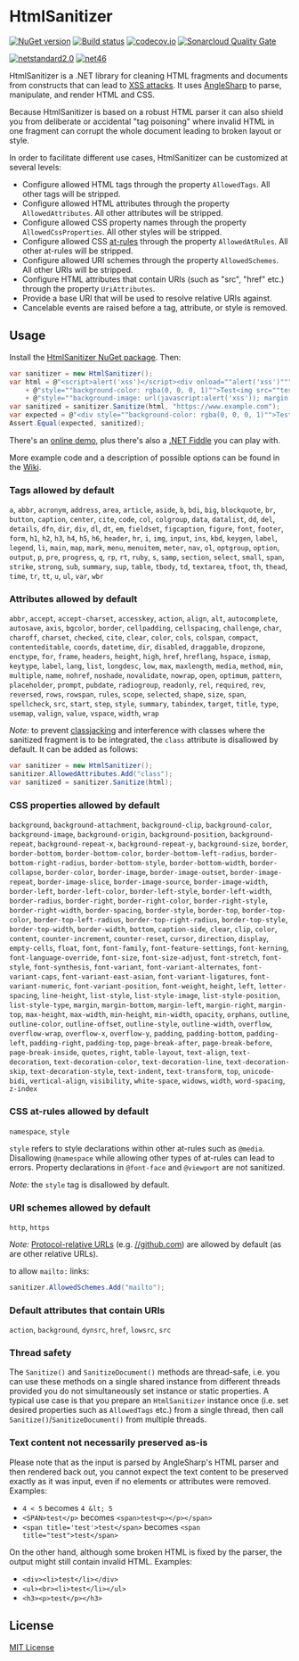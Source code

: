 HtmlSanitizer
=============

[![NuGet version](https://badge.fury.io/nu/HtmlSanitizer.svg)](https://badge.fury.io/nu/HtmlSanitizer)
[![Build status](https://ci.appveyor.com/api/projects/status/418bmfx643iae00c/branch/master?svg=true)](https://ci.appveyor.com/project/mganss/htmlsanitizer/branch/master)
[![codecov.io](https://codecov.io/github/mganss/HtmlSanitizer/coverage.svg?branch=master)](https://codecov.io/github/mganss/HtmlSanitizer?branch=master)
[![Sonarcloud Quality Gate](https://sonarcloud.io/api/project_badges/measure?project=mganss_HtmlSanitizer&metric=alert_status)](https://sonarcloud.io/dashboard?id=mganss_HtmlSanitizer)

[![netstandard2.0](https://img.shields.io/badge/netstandard-2.0-brightgreen.svg)](https://img.shields.io/badge/netstandard-2.0-brightgreen.svg)
[![net46](https://img.shields.io/badge/net-461-brightgreen.svg)](https://img.shields.io/badge/net-461-brightgreen.svg)

HtmlSanitizer is a .NET library for cleaning HTML fragments and documents from constructs that can lead to [XSS attacks](https://en.wikipedia.org/wiki/Cross-site_scripting).
It uses [AngleSharp](https://github.com/AngleSharp/AngleSharp) to parse, manipulate, and render HTML and CSS.

Because HtmlSanitizer is based on a robust HTML parser it can also shield you from deliberate or accidental
"tag poisoning" where invalid HTML in one fragment can corrupt the whole document leading to broken layout or style.

In order to facilitate different use cases, HtmlSanitizer can be customized at several levels:
   
- Configure allowed HTML tags through the property `AllowedTags`. All other tags will be stripped.
- Configure allowed HTML attributes through the property `AllowedAttributes`. All other attributes will be stripped.
- Configure allowed CSS property names through the property `AllowedCssProperties`. All other styles will be stripped.
- Configure allowed CSS [at-rules](https://developer.mozilla.org/en-US/docs/Web/CSS/At-rule) through the property `AllowedAtRules`. All other at-rules will be stripped.
- Configure allowed URI schemes through the property `AllowedSchemes`. All other URIs will be stripped.
- Configure HTML attributes that contain URIs (such as "src", "href" etc.) through the property `UriAttributes`.
- Provide a base URI that will be used to resolve relative URIs against.
- Cancelable events are raised before a tag, attribute, or style is removed.

Usage
-----

Install the [HtmlSanitizer NuGet package](https://www.nuget.org/packages/HtmlSanitizer/). Then:

```C#
var sanitizer = new HtmlSanitizer();
var html = @"<script>alert('xss')</script><div onload=""alert('xss')"""
    + @"style=""background-color: rgba(0, 0, 0, 1)"">Test<img src=""test.png"""
    + @"style=""background-image: url(javascript:alert('xss')); margin: 10px""></div>";
var sanitized = sanitizer.Sanitize(html, "https://www.example.com");
var expected = @"<div style=""background-color: rgba(0, 0, 0, 1)"">Test<img src=""https://www.example.com/test.png"" style=""margin: 10px""></div>";
Assert.Equal(expected, sanitized);
```

There's an [online demo](https://xss.ganss.org/), plus there's also a [.NET Fiddle](https://dotnetfiddle.net/892nOk) you can play with.

More example code and a description of possible options can be found in the [Wiki](https://github.com/mganss/HtmlSanitizer/wiki).

### Tags allowed by default
`a`, `abbr`, `acronym`, `address`, `area`, `article`, `aside`, `b`, `bdi`, `big`, `blockquote`, `br`, `button`, `caption`, `center`, `cite`, `code`, `col`, `colgroup`, `data`, `datalist`, `dd`, `del`, `details`, `dfn`, `dir`, `div`, `dl`, `dt`, `em`, `fieldset`, `figcaption`, `figure`, `font`, `footer`, `form`, `h1`, `h2`, `h3`, `h4`, `h5`, `h6`, `header`, `hr`, `i`, `img`, `input`, `ins`, `kbd`, `keygen`, `label`, `legend`, `li`, `main`, `map`, `mark`, `menu`, `menuitem`, `meter`, `nav`, `ol`, `optgroup`, `option`, `output`, `p`, `pre`, `progress`, `q`, `rp`, `rt`, `ruby`, `s`, `samp`, `section`, `select`, `small`, `span`, `strike`, `strong`, `sub`, `summary`, `sup`, `table`, `tbody`, `td`, `textarea`, `tfoot`, `th`, `thead`, `time`, `tr`, `tt`, `u`, `ul`, `var`, `wbr`

### Attributes allowed by default
`abbr`, `accept`, `accept-charset`, `accesskey`, `action`, `align`, `alt`, `autocomplete`, `autosave`, `axis`, `bgcolor`, `border`, `cellpadding`, `cellspacing`, `challenge`, `char`, `charoff`, `charset`, `checked`, `cite`, `clear`, `color`, `cols`, `colspan`, `compact`, `contenteditable`, `coords`, `datetime`, `dir`, `disabled`, `draggable`, `dropzone`, `enctype`, `for`, `frame`, `headers`, `height`, `high`, `href`, `hreflang`, `hspace`, `ismap`, `keytype`, `label`, `lang`, `list`, `longdesc`, `low`, `max`, `maxlength`, `media`, `method`, `min`, `multiple`, `name`, `nohref`, `noshade`, `novalidate`, `nowrap`, `open`, `optimum`, `pattern`, `placeholder`, `prompt`, `pubdate`, `radiogroup`, `readonly`, `rel`, `required`, `rev`, `reversed`, `rows`, `rowspan`, `rules`, `scope`, `selected`, `shape`, `size`, `span`, `spellcheck`, `src`, `start`, `step`, `style`, `summary`, `tabindex`, `target`, `title`, `type`, `usemap`, `valign`, `value`, `vspace`, `width`, `wrap`

_Note:_ to prevent [classjacking](https://html5sec.org/#123) and interference with classes where the sanitized fragment is to be integrated, the `class` attribute is disallowed by default. 
It can be added as follows:
```C#
var sanitizer = new HtmlSanitizer();
sanitizer.AllowedAttributes.Add("class");
var sanitized = sanitizer.Sanitize(html);
```

### CSS properties allowed by default
`background`, `background-attachment`, `background-clip`, `background-color`, `background-image`, `background-origin`, `background-position`, `background-repeat`, `background-repeat-x`, `background-repeat-y`, `background-size`, `border`, `border-bottom`, `border-bottom-color`, `border-bottom-left-radius`, `border-bottom-right-radius`, `border-bottom-style`, `border-bottom-width`, `border-collapse`, `border-color`, `border-image`, `border-image-outset`, `border-image-repeat`, `border-image-slice`, `border-image-source`, `border-image-width`, `border-left`, `border-left-color`, `border-left-style`, `border-left-width`, `border-radius`, `border-right`, `border-right-color`, `border-right-style`, `border-right-width`, `border-spacing`, `border-style`, `border-top`, `border-top-color`, `border-top-left-radius`, `border-top-right-radius`, `border-top-style`, `border-top-width`, `border-width`, `bottom`, `caption-side`, `clear`, `clip`, `color`, `content`, `counter-increment`, `counter-reset`, `cursor`, `direction`, `display`, `empty-cells`, `float`, `font`, `font-family`, `font-feature-settings`, `font-kerning`, `font-language-override`, `font-size`, `font-size-adjust`, `font-stretch`, `font-style`, `font-synthesis`, `font-variant`, `font-variant-alternates`, `font-variant-caps`, `font-variant-east-asian`, `font-variant-ligatures`, `font-variant-numeric`, `font-variant-position`, `font-weight`, `height`, `left`, `letter-spacing`, `line-height`, `list-style`, `list-style-image`, `list-style-position`, `list-style-type`, `margin`, `margin-bottom`, `margin-left`, `margin-right`, `margin-top`, `max-height`, `max-width`, `min-height`, `min-width`, `opacity`, `orphans`, `outline`, `outline-color`, `outline-offset`, `outline-style`, `outline-width`, `overflow`, `overflow-wrap`, `overflow-x`, `overflow-y`, `padding`, `padding-bottom`, `padding-left`, `padding-right`, `padding-top`, `page-break-after`, `page-break-before`, `page-break-inside`, `quotes`, `right`, `table-layout`, `text-align`, `text-decoration`, `text-decoration-color`, `text-decoration-line`, `text-decoration-skip`, `text-decoration-style`, `text-indent`, `text-transform`, `top`, `unicode-bidi`, `vertical-align`, `visibility`, `white-space`, `widows`, `width`, `word-spacing`, `z-index`

### CSS at-rules allowed by default
`namespace`, `style`

`style` refers to style declarations within other at-rules such as `@media`. Disallowing `@namespace` while allowing other types of at-rules can lead to errors.
Property declarations in `@font-face` and `@viewport` are not sanitized.

_Note:_ the `style` tag is disallowed by default.

### URI schemes allowed by default
`http`, `https`

_Note:_ [Protocol-relative URLs](https://en.wikipedia.org/wiki/Wikipedia:Protocol-relative_URL)  (e.g. <a href="//github.com">//github.com</a>) are allowed by default (as are other relative URLs).

to allow `mailto:` links: 

```C#
sanitizer.AllowedSchemes.Add("mailto");
```

### Default attributes that contain URIs
`action`, `background`, `dynsrc`, `href`, `lowsrc`, `src`

### Thread safety

The `Sanitize()` and `SanitizeDocument()` methods are thread-safe, i.e. you can use these methods on a single shared instance from different threads provided you do not simultaneously set instance or static properties. A typical use case is that you prepare an `HtmlSanitizer` instance once (i.e. set desired properties such as `AllowedTags` etc.) from a single thread, then call `Sanitize()`/`SanitizeDocument()` from multiple threads.

### Text content not necessarily preserved as-is

Please note that as the input is parsed by AngleSharp's HTML parser and then rendered back out, you cannot expect the text content to be preserved exactly as it was input, even if no elements or attributes were removed. Examples:

- `4 < 5` becomes `4 &lt; 5`
- `<SPAN>test</p>` becomes `<span>test<p></p></span>`
- `<span title='test'>test</span>` becomes `<span title="test">test</span>`

On the other hand, although some broken HTML is fixed by the parser, the output might still contain invalid HTML. Examples:

- `<div><li>test</li></div>`
- `<ul><br><li>test</li></ul>`
- `<h3><p>test</p></h3>`

License
-------

[MIT License](https://en.wikipedia.org/wiki/MIT_License)
